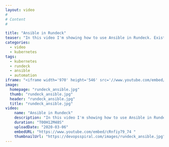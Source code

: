 ```yaml
---
layout: video
#
# Content
#

title: "Ansible in Rundeck"
teaser: "In this video I'm showing how to use Ansible in Rundeck. Existing Rundeck helm chart was enhanced with ansible capabilities."
categories:
  - video
  - kubernetes
tags:
  - kubernetes
  - rundeck
  - ansible
  - automation
iframe: "<iframe width='970' height='546' src='//www.youtube.com/embed/cRnfiy79_74 ' frameborder='0' allowfullscreen></iframe>"
image:
  homepage: "rundeck_ansible.jpg"
  thumb: "rundeck_ansible.jpg"
  header: "rundeck_ansible.jpg"
  title: "rundeck_ansible.jpg"
video:
    name: "Ansible in Rundeck"
    description: "In this video I'm showing how to use Ansible in Rundeck. Existing Rundeck helm chart was enhanced with ansible capabilities."
    duration: "T00H12M48S"
    uploadDate: "2020-03-06"
    embedURL: "https://www.youtube.com/embed/cRnfiy79_74 "
    thumbnailUrl: "https://devopsspiral.com/images/rundeck_ansible.jpg"
---
```

